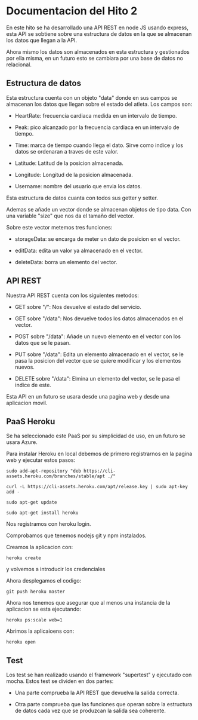 # Documentacion del Hito 2

En este hito se ha desarrollado una API REST en node JS usando express, esta API se sobtiene sobre una estructura de datos en la que se almacenan los datos que llegan a la API.

Ahora mismo los datos son almacenados en esta estructura y gestionados por ella misma, en un futuro esto se cambiara por una base de datos no relacional.

## Estructura de datos

Esta estructura cuenta con un objeto "data" donde en sus campos se almacenan los datos que llegan sobre el estado del atleta. Los campos son:

* HeartRate: frecuencia cardiaca medida en un intervalo de tiempo.

* Peak: pico alcanzado por la frecuencia cardiaca en un intervalo de tiempo.

* Time: marca de tiempo cuando llega el dato. Sirve como indice y los datos se ordenaran a traves de este valor.

* Latitude: Latitud de la posicion almacenada.

* Longitude: Longitud de la posicion almacenada.

* Username: nombre del usuario que envia los datos.

Esta estructura de datos cuanta con todos sus getter y setter.

Ademas se añade un vector donde se almacenan objetos de tipo data. Con una variable "size" que nos da el tamaño del vector.

Sobre este vector metemos tres funciones:

* storageData: se encarga de meter un dato de posicion en el vector.

* editData: edita un valor ya almacenado en el vector.

* deleteData: borra un elemento del vector.

## API REST

Nuestra API REST cuenta con los siguientes metodos:

* GET sobre "/": Nos devuelve el estado del servicio.

* GET sobre "/data": Nos devuelve todos los datos almacenados en el vector.

* POST sobre "/data": Añade un nuevo elemento en el vector con los datos que se le pasan.

* PUT sobre "/data": Edita un elemento almacenado en el vector, se le pasa la posicion del vector que se quiere modificar y los elementos nuevos.

* DELETE sobre "/data": Elmina un elemento del vector, se le pasa el indice de este.

Esta API en un futuro se usara desde una pagina web y desde una aplicacion movil.

## PaaS Heroku

Se ha seleccionado este PaaS por su simplicidad de uso, en un futuro se usara Azure.

Para instalar Heroku en local debemos de primero registrarnos en la pagina web y ejecutar estos pasos:

```sudo add-apt-repository "deb https://cli-assets.heroku.com/branches/stable/apt ./"```

``` curl -L https://cli-assets.heroku.com/apt/release.key | sudo apt-key add - ```

``` sudo apt-get update ```

``` sudo apt-get install heroku ```

Nos registramos con heroku login.

Comprobamos que tenemos nodejs git y npm instalados.

Creamos la aplicacion con:

``` heroku create ```

y volvemos a introducir los credenciales

Ahora desplegamos el codigo:

``` git push heroku master ```

Ahora nos tenemos que asegurar que al menos una instancia de la aplicacion se esta ejecutando:

``` heroku ps:scale web=1 ```

Abrimos la aplicaioens con:

``` heroku open ```

## Test

Los test se han realizado usando el framework "supertest" y ejecutado con mocha. Estos test se dividen en dos partes:

* Una parte comprueba la API REST que devuelva la salida correcta.

* Otra parte comprueba que las funciones que operan sobre la estructura de datos cada vez que se produzcan la salida sea coherente.
